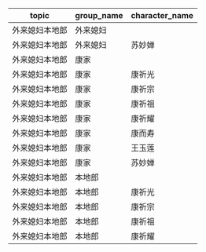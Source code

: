 | topic | group_name | character_name |
| ----- | ---------- | -------------- |
| 外来媳妇本地郎 | 外来媳妇 |  |
| 外来媳妇本地郎 | 外来媳妇 | 苏妙婵 |
| 外来媳妇本地郎 | 康家 |  |
| 外来媳妇本地郎 | 康家 | 康祈光 |
| 外来媳妇本地郎 | 康家 | 康祈宗 |
| 外来媳妇本地郎 | 康家 | 康祈祖 |
| 外来媳妇本地郎 | 康家 | 康祈耀 |
| 外来媳妇本地郎 | 康家 | 康而寿 |
| 外来媳妇本地郎 | 康家 | 王玉莲 |
| 外来媳妇本地郎 | 康家 | 苏妙婵 |
| 外来媳妇本地郎 | 本地郎 |  |
| 外来媳妇本地郎 | 本地郎 | 康祈光 |
| 外来媳妇本地郎 | 本地郎 | 康祈宗 |
| 外来媳妇本地郎 | 本地郎 | 康祈祖 |
| 外来媳妇本地郎 | 本地郎 | 康祈耀 |
